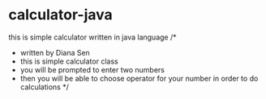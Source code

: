 # calculator-java
this is simple calculator written in java language
/*
 * written by Diana Sen 
 * this is simple calculator class
 * you will be prompted to enter two numbers 
 * then you will be able to choose operator for your number in order to do calculations 
 */
